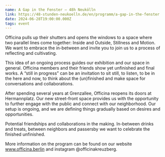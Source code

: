 ```yaml
---
name: A Gap in the Fenster – 48h Neukölln
link: https://48-stunden-neukoelln.de/en/programm/a-gap-in-the-fenster
date: 2024-06-28T19:00:00.000Z
tags: event
---
```

Officina pulls up their shutters and opens the windows to a space where two parallel lines come together: Inside and Outside, Stillness and Motion. We want to embrace the in-between and invite you to join us to a process of reflecting and cultivating.

This idea of an ongoing process guides our exhibition and our space in general. Officina members and their friends show yet unfinished and final works. A “still in progress” can be an invitation to sit still, to listen, to be in the here and now, to think about the (un)finished and make space for conversations and collaborations.

After spending several years at Grenzallee, Officina reopens its doors at Hermannplatz. Our new street-front space provides us with the opportunity to further engage with the public and connect with our neighborhood. Our setup is ongoing, and we are defining things gradually based on desires and opportunities.

Potential friendships and collaborations in the making. In-between drinks and treats, between neighbors and passersby we want to celebrate the finished unfinished.

More information on the program can be found on our website www.officina.berlin and instagram @officinakreuzberg.
